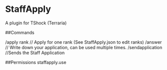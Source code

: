 # StaffApply
A plugin for TShock (Terraria) 

##Commands

/apply rank // Apply for one rank (See StaffApply.json to edit ranks)
/answer <your answer> // Write down your application, can be used multiple times.
/sendapplication //Sends the Staff Application

##Permissions
staffapply.use
